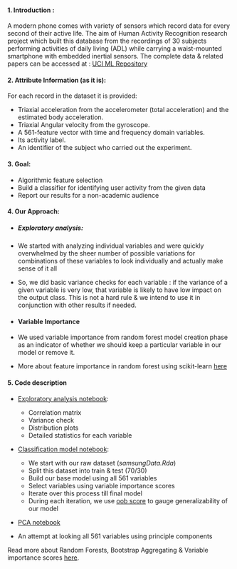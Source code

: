#### 1. Introduction :

A modern phone comes with variety of sensors which record data for every second of their active life. The aim of Human Activity Recognition research project which built this database from the recordings of 30 subjects performing activities of daily living (ADL) while carrying a waist-mounted smartphone with embedded inertial sensors.
The complete data & related papers can be accessed at : [UCI ML Repository](https://archive.ics.uci.edu/ml/datasets/Human+Activity+Recognition+Using+Smartphones)

#### 2. Attribute Information (as it is):

For each record in the dataset it is provided:
- Triaxial acceleration from the accelerometer (total acceleration) and the estimated body acceleration.
- Triaxial Angular velocity from the gyroscope.
- A 561-feature vector with time and frequency domain variables.
- Its activity label.
- An identifier of the subject who carried out the experiment.

#### 3. Goal:

- Algorithmic feature selection
- Build a classifier for identifying user activity from the given data
- Report our results for a non-academic audience

#### 4. Our Approach:

 - ##### Exploratory analysis:

  - We started with analyzing individual variables and were quickly overwhelmed by the sheer number of possible variations for combinations of these variables to look individually and actually make sense of it all

  - So, we did basic variance checks for each variable : if the variance of a given variable is very low, that variable is likely to have low impact on the output class. This is not a hard rule & we intend to use it in conjunction with other results if needed.

 - #### Variable Importance

  - We used variable importance from random forest model creation phase as an indicator of whether we should keep a particular variable in our model or remove it.

  - More about feature importance in random forest using scikit-learn [here](http://scikit-learn.org/stable/modules/ensemble.html#feature-importance-evaluation)

#### 5. Code description

  - [Exploratory analysis notebook](code/000.ExploratoryAnalysis.ipynb):

     - Correlation matrix
     - Variance check
     - Distribution plots
     - Detailed statistics for each variable


  - [Classification model notebook](code/001.RandomForest.ipynb):

    - We start with our raw dataset (*samsungData.Rda*)
    - Split this dataset into train & test (70/30)
    - Build our base model using all 561 variables
    - Select variables using variable importance scores
    - Iterate over this process till final model
    - During each iteration, we use [oob score](http://scikit-learn.org/stable/auto_examples/ensemble/plot_ensemble_oob.html) to gauge generalizability of our model


  - [PCA notebook](code/002.PCA.ipynb)

   - An attempt at looking all 561 variables using principle components


Read more about Random Forests, Bootstrap Aggregating & Variable importance scores [here](https://www.stat.berkeley.edu/~breiman/RandomForests/cc_home.htm).
